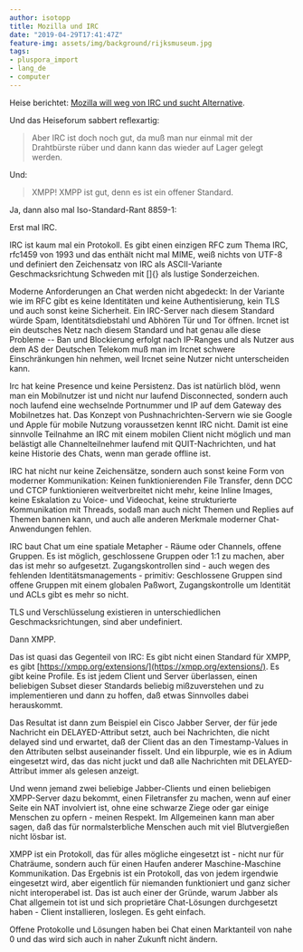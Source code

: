 ```yaml
---
author: isotopp
title: Mozilla und IRC
date: "2019-04-29T17:41:47Z"
feature-img: assets/img/background/rijksmuseum.jpg
tags:
- pluspora_import
- lang_de
- computer
---
```


Heise berichtet: [Mozilla will weg von IRC und sucht Alternative](https://www.heise.de/newsticker/meldung/Mozilla-will-weg-von-IRC-und-sucht-Alternative-4409327.html).

Und das Heiseforum sabbert reflexartig:
> Aber IRC ist doch noch gut, da muß man nur einmal mit der Drahtbürste rüber und dann kann das wieder auf Lager gelegt werden.

Und:
> XMPP! XMPP ist gut, denn es ist ein offener Standard.

Ja, dann also mal Iso-Standard-Rant 8859-1:

Erst mal IRC.

IRC ist kaum mal ein Protokoll. 
Es gibt einen einzigen RFC zum Thema IRC, rfc1459 von 1993 und das enthält nicht mal MIME, weiß nichts von UTF-8 und definiert den Zeichensatz von IRC als ASCII-Variante Geschmacksrichtung Schweden mit []{} als lustige Sonderzeichen.

Moderne Anforderungen an Chat werden nicht abgedeckt:
In der Variante wie im RFC gibt es keine Identitäten und keine Authentisierung, kein TLS und auch sonst keine Sicherheit. 
Ein IRC-Server nach diesem Standard würde Spam, Identitätsdiebstahl und Abhören Tür und Tor öffnen.
Ircnet ist ein deutsches Netz nach diesem Standard und hat genau alle diese Probleme -- Ban und Blockierung erfolgt nach IP-Ranges und als Nutzer aus dem AS der Deutschen Telekom muß man im Ircnet schwere Einschränkungen hin nehmen, weil Ircnet seine Nutzer nicht unterscheiden kann.

Irc hat keine Presence und keine Persistenz.
Das ist natürlich blöd, wenn man ein Mobilnutzer ist und nicht nur laufend Disconnected, sondern auch noch laufend eine wechselnde Portnummer und IP auf dem Gateway des Mobilnetzes hat.
Das Konzept von Pushnachrichten-Servern wie sie Google und Apple für mobile Nutzung voraussetzen kennt IRC nicht.
Damit ist eine sinnvolle Teilnahme an IRC mit einem mobilen Client nicht möglich und man belästigt alle Channelteilnehmer laufend mit QUIT-Nachrichten, und hat keine Historie des Chats, wenn man gerade offline ist.

IRC hat nicht nur keine Zeichensätze, sondern auch sonst keine Form von moderner Kommunikation:
Keinen funktionierenden File Transfer, denn DCC und CTCP funktionieren weitverbreitet nicht mehr, keine Inline Images, keine Eskalation zu Voice- und Videochat, keine strukturierte Kommunikation mit Threads, sodaß man auch nicht Themen und Replies auf Themen bannen kann, und auch alle anderen Merkmale moderner Chat-Anwendungen fehlen.

IRC baut Chat um eine spatiale Metapher - Räume oder Channels, offene Gruppen.
Es ist möglich, geschlossene Gruppen oder 1:1 zu machen, aber das ist mehr so aufgesetzt.
Zugangskontrollen sind - auch wegen des fehlenden Identitätsmanagements - primitiv:
Geschlossene Gruppen sind offene Gruppen mit einem globalen Paßwort, Zugangskontrolle um Identität und ACLs gibt es mehr so nicht.

TLS und Verschlüsselung existieren in unterschiedlichen Geschmacksrichtungen, sind aber undefiniert.

Dann XMPP.

Das ist quasi das Gegenteil von IRC:
Es gibt nicht einen Standard für XMPP, es gibt [https://xmpp.org/extensions/](https://xmpp.org/extensions/).
Es gibt keine Profile.
Es ist jedem Client und Server überlassen, einen beliebigen Subset dieser Standards beliebig mißzuverstehen und zu implementieren und dann zu hoffen, daß etwas Sinnvolles dabei herauskommt.

Das Resultat ist dann zum Beispiel ein Cisco Jabber Server, der für jede Nachricht ein DELAYED-Attribut setzt, auch bei Nachrichten, die nicht delayed sind und erwartet, daß der Client das an den Timestamp-Values in den Attributen selbst auseinander fisselt.
Und ein libpurple, wie es in Adium eingesetzt wird, das das nicht juckt und daß alle Nachrichten mit DELAYED-Attribut immer als gelesen anzeigt.

Und wenn jemand zwei beliebige Jabber-Clients und einen beliebigen XMPP-Server dazu bekommt, einen Filetransfer zu machen, wenn auf einer Seite ein NAT involviert ist, ohne eine schwarze Ziege oder gar einige Menschen zu opfern - meinen Respekt.
Im Allgemeinen kann man aber sagen, daß das für normalsterbliche Menschen auch mit viel Blutvergießen nicht lösbar ist.

XMPP ist ein Protokoll, das für alles mögliche eingesetzt ist - nicht nur für Chaträume, sondern auch für einen Haufen anderer Maschine-Maschine Kommunikation.
Das Ergebnis ist ein Protokoll, das von jedem irgendwie eingesetzt wird, aber eigentlich für niemanden funktioniert und ganz sicher nicht interoperabel ist.
Das ist auch einer der Gründe, warum Jabber als Chat allgemein tot ist und sich proprietäre Chat-Lösungen durchgesetzt haben - Client installieren, loslegen.
Es geht einfach.

Offene Protokolle und Lösungen haben bei Chat einen Marktanteil von nahe 0 und das wird sich auch in naher Zukunft nicht ändern.
